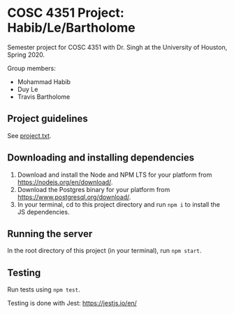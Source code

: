 # COSC 4351 Project: Habib/Le/Bartholome

Semester project for COSC 4351 with Dr. Singh at the University of Houston, Spring 2020.

Group members:
- Mohammad Habib
- Duy Le
- Travis Bartholome

## Project guidelines

See [project.txt](./project.txt).

## Downloading and installing dependencies

1. Download and install the Node and NPM LTS for your platform from https://nodejs.org/en/download/.
2. Download the Postgres binary for your platform from https://www.postgresql.org/download/.
3. In your terminal, cd to this project directory and run `npm i` to install the JS dependencies.

## Running the server

In the root directory of this project (in your terminal), run `npm start`.

## Testing

Run tests using `npm test`.

Testing is done with Jest: https://jestjs.io/en/
